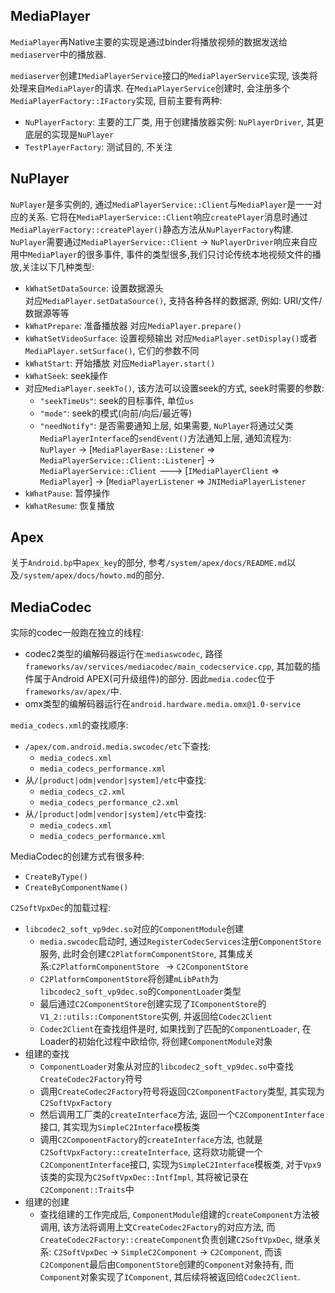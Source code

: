 ## MediaPlayer
`MediaPlayer`再Native主要的实现是通过binder将播放视频的数据发送给`mediaserver`中的播放器.

`mediaserver`创建`IMediaPlayerService`接口的`MediaPlayerService`实现, 该类将处理来自`MediaPlayer`的请求. 在`MediaPlayerService`创建时, 会注册多个`MediaPlayerFactory::IFactory`实现, 目前主要有两种:
* `NuPlayerFactory`: 主要的工厂类, 用于创建播放器实例: `NuPlayerDriver`, 其更底层的实现是`NuPlayer`
* `TestPlayerFactory`: 测试目的, 不关注

## NuPlayer
`NuPlayer`是多实例的, 通过`MediaPlayerService::Client`与`MediaPlayer`是一一对应的关系.
它将在`MediaPlayerService::Client`响应`createPlayer`消息时通过`MediaPlayerFactory::createPlayer()`静态方法从`NuPlayerFactory`构建.  
`NuPlayer`需要通过`MediaPlayerService::Client` -> `NuPlayerDriver`响应来自应用中`MediaPlayer`的很多事件, 事件的类型很多,我们只讨论传统本地视频文件的播放,关注以下几种类型:
* `kWhatSetDataSource`: 设置数据源头  
  对应`MediaPlayer.setDataSource()`, 支持各种各样的数据源, 例如: URI/文件/数据源等等
* `kWhatPrepare`: 准备播放器
  对应`MediaPlayer.prepare()`
* `kWhatSetVideoSurface`: 设置视频输出
  对应`MediaPlayer.setDisplay()`或者`MediaPlayer.setSurface()`, 它们的参数不同
* `kWhatStart`: 开始播放
  对应`MediaPlayer.start()`
* `kWhatSeek`: seek操作
* 对应`MediaPlayer.seekTo()`, 该方法可以设置seek的方式, seek时需要的参数:
  * `"seekTimeUs"`: seek的目标事件, 单位`us`
  * `"mode"`: seek的模式(向前/向后/最近等)
  * `"needNotify"`: 是否需要通知上层, 如果需要, `NuPlayer`将通过父类`MediaPlayerInterface`的`sendEvent()`方法通知上层, 通知流程为: `NuPlayer` -> [`MediaPlayerBase::Listener` => `MediaPlayerService::Client::Listener`] -> `MediaPlayerService::Client` ---> [`IMediaPlayerClient` => `MediaPlayer`] -> [`MediaPlayerListener` => `JNIMediaPlayerListener`
* `kWhatPause`: 暂停操作
* `kWhatResume`: 恢复播放

## Apex
关于`Android.bp`中`apex_key`的部分, 参考`/system/apex/docs/README.md`以及`/system/apex/docs/howto.md`的部分.

## MediaCodec
实际的codec一般跑在独立的线程:
* codec2类型的编解码器运行在:`mediaswcodec`, 路径`frameworks/av/services/mediacodec/main_codecservice.cpp`, 其加载的插件属于Android APEX(可升级组件)的部分.
因此`media.codec`位于`frameworks/av/apex/`中. 
* omx类型的编解码器运行在`android.hardware.media.omx@1.0-service`

`media_codecs.xml`的查找顺序:
* `/apex/com.android.media.swcodec/etc`下查找:
  * `media_codecs.xml`
  * `media_codecs_performance.xml`
* 从`/[product|odm|vendor|system]/etc`中查找:
  * `media_codecs_c2.xml`
  * `media_codecs_performance_c2.xml`
* 从`/[product|odm|vendor|system]/etc`中查找:
  * `media_codecs.xml`
  * `media_codecs_performance.xml`

MediaCodec的创建方式有很多种:
* `CreateByType()`
* `CreateByComponentName()`

`C2SoftVpxDec`的加载过程:
* `libcodec2_soft_vp9dec.so`对应的`ComponentModule`创建
  * `media.swcodec`启动时, 通过`RegisterCodecServices`注册`ComponentStore`服务, 此时会创建`C2PlatformComponentStore`, 其集成关系:`C2PlatformComponentStore ` -> `C2ComponentStore`
  * `C2PlatformComponentStore`将创建`mLibPath`为`libcodec2_soft_vp9dec.so`的`ComponentLoader`类型
  * 最后通过`C2ComponentStore`创建实现了`IComponentStore`的`V1_2::utils::ComponentStore`实例, 并返回给`Codec2Client`
  * `Codec2Client`在查找组件是时, 如果找到了匹配的`ComponentLoader`, 在Loader的初始化过程中欧给你, 将创建`ComponentModule`对象  
* 组建的查找
  * `ComponentLoader`对象从对应的`libcodec2_soft_vp9dec.so`中查找`CreateCodec2Factory`符号
  * 调用`CreateCodec2Factory`符号将返回`C2ComponentFactory`类型, 其实现为`C2SoftVpxFactory`
  * 然后调用工厂类的`createInterface`方法, 返回一个`C2ComponentInterface`接口, 其实现为`SimpleC2Interface`模板类
  * 调用`C2ComponentFactory`的`createInterface`方法, 也就是`C2SoftVpxFactory::createInterface`, 这将欻功能键一个`C2ComponentInterface`接口, 实现为`SimpleC2Interface`模板类, 对于`Vpx9`该类的实现为`C2SoftVpxDec::IntfImpl`, 其将被记录在`C2Component::Traits`中
* 组建的创建
  * 查找组建的工作完成后, `ComponentModule`组建的`createComponent`方法被调用, 该方法将调用上文`CreateCodec2Factory`的对应方法, 而`CreateCodec2Factory::createComponent`负责创建`C2SoftVpxDec`, 继承关系: `C2SoftVpxDec` -> `SimpleC2Component` -> `C2Component`, 而该`C2Component`最后由`ComponentStore`创建的`Component`对象持有, 而`Component`对象实现了`IComponent`, 其后续将被返回给`Codec2Client`.